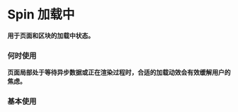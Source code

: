 # Spin 加载中

**用于页面和区块的加载中状态。**

### 何时使用

**页面局部处于等待异步数据或正在渲染过程时，合适的加载动效会有效缓解用户的焦虑。**

### 基本使用

<code src="./../../demo/spin/normal-usage.demo.tsx" />
